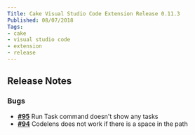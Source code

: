 ```yaml
---
Title: Cake Visual Studio Code Extension Release 0.11.3
Published: 08/07/2018
Tags:
- cake
- visual studio code
- extension
- release
---
```


## Release Notes

### Bugs

- [__#95__](https://github.com/cake-build/cake-vscode/issues/95) Run Task command doesn't show any tasks
- [__#94__](https://github.com/cake-build/cake-vscode/issues/94) Codelens does not work if there is a space in the path